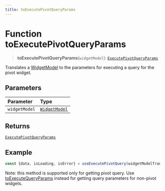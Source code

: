 ```yaml
---
title: toExecutePivotQueryParams
---
```


# Function toExecutePivotQueryParams

> **toExecutePivotQueryParams**(`widgetModel`): [`ExecutePivotQueryParams`](../../../../sdk-ui/interfaces/interface.ExecutePivotQueryParams.md)

Translates a [WidgetModel](../../../fusion-assets/interface.WidgetModel.md) to the parameters for executing a query for the pivot widget.

## Parameters

| Parameter | Type |
| :------ | :------ |
| `widgetModel` | [`WidgetModel`](../../../fusion-assets/interface.WidgetModel.md) |

## Returns

[`ExecutePivotQueryParams`](../../../../sdk-ui/interfaces/interface.ExecutePivotQueryParams.md)

## Example

```ts
const {data, isLoading, isError} = useExecutePivotQuery(widgetModelTranslator.toExecutePivotQueryParams(widgetModel));
```

Note: this method is supported only for getting pivot query.
Use [toExecuteQueryParams](function.toExecuteQueryParams.md) instead for getting query parameters for non-pivot widgets.
